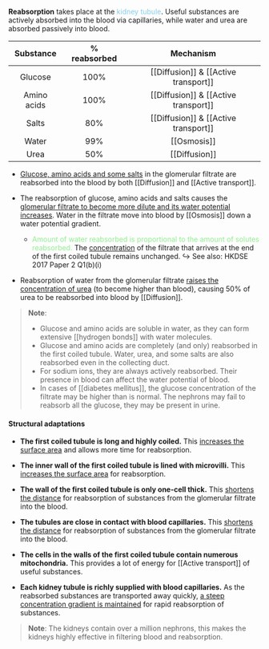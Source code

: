 **Reabsorption** takes place at the <span style="color: skyblue">kidney tubule</span>. Useful substances are actively absorbed into the blood via capillaries, while water and urea are absorbed passively into blood.

| Substance | % reabsorbed | Mechanism |
| :--: | :--: | :--: |
| Glucose | 100% | [[Diffusion]] & [[Active transport]] |
| Amino acids | 100% | [[Diffusion]] & [[Active transport]] |
| Salts | 80% | [[Diffusion]] & [[Active transport]] |
| Water | 99% | [[Osmosis]] |
| Urea | 50% | [[Diffusion]] |

- <u>Glucose, amino acids and some salts</u> in the glomerular filtrate are reabsorbed into the blood by both [[Diffusion]] and [[Active transport]].

- The reabsorption of glucose, amino acids and salts causes the <u>glomerular filtrate to become more dilute and its water potential increases</u>. Water in the filtrate move into blood by [[Osmosis]] down a water potential gradient.
	- <span style="color: lightgreen">Amount of water reabsorbed is proportional to the amount of solutes reabsorbed.</span> The <u>concentration</u> of the filtrate that arrives at the end of the first coiled tubule remains unchanged.
	  ↪️ See also: HKDSE 2017 Paper 2 Q1(b)(i)

- Reabsorption of water from the glomerular filtrate <u>raises the concentration of urea</u> (to become higher than blood), causing 50% of urea to be reabsorbed into blood by [[Diffusion]].

> **Note**:
> - Glucose and amino acids are soluble in water, as they can form extensive [[hydrogen bonds]] with water molecules.
> - Glucose and amino acids are completely (and only) reabsorbed in the first coiled tubule. Water, urea, and some salts are also reabsorbed even in the collecting duct.
> - For sodium ions, they are always actively reabsorbed. Their presence in blood can affect the water potential of blood.
> - In cases of [[diabetes mellitus]], the glucose concentration of the filtrate may be higher than is normal. The nephrons may fail to reabsorb all the glucose, they may be present in urine. 

#### Structural adaptations
- **The first coiled tubule is long and highly coiled.**
  This <u>increases the surface area</u> and allows more time for reabsorption.

- **The inner wall of the first coiled tubule is lined with microvilli.**
  This <u>increases the surface area</u> for reabsorption.

- **The wall of the first coiled tubule is only one-cell thick.**
  This <u>shortens the distance</u> for reabsorption of substances from the glomerular filtrate into the blood.

- **The tubules are close in contact with blood capillaries.**
  This <u>shortens the distance</u> for reabsorption of substances from the glomerular filtrate into the blood.

- **The cells in the walls of the first coiled tubule contain numerous mitochondria.**
  This provides a lot of energy for [[Active transport]] of useful substances.

- **Each kidney tubule is richly supplied with blood capillaries.**
  As the reabsorbed substances are transported away quickly, <u>a steep concentration gradient is maintained</u> for rapid reabsorption of substances.

> **Note**:
> The kidneys contain over a million nephrons, this makes the kidneys highly effective in filtering blood and reabsorption.
